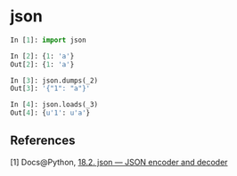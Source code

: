 # json

```python
In [1]: import json

In [2]: {1: 'a'}
Out[2]: {1: 'a'}

In [3]: json.dumps(_2)
Out[3]: '{"1": "a"}'

In [4]: json.loads(_3)
Out[4]: {u'1': u'a'}
```

## References

[1] Docs@Python, [18.2. json — JSON encoder and decoder](https://docs.python.org/2/library/json.html)